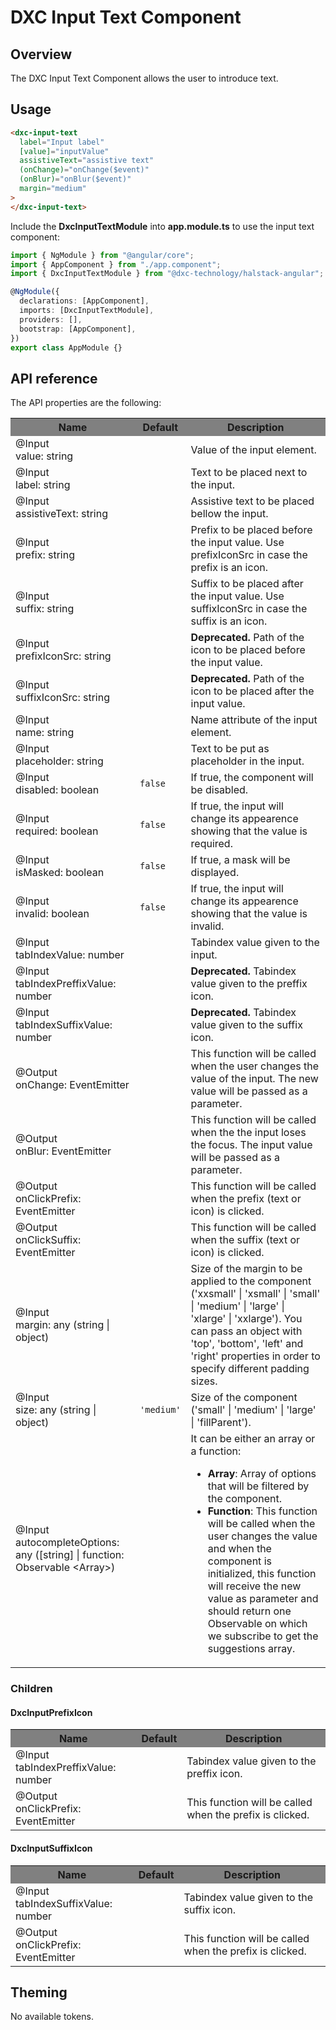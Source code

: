 # DXC Input Text Component

## Overview

The DXC Input Text Component allows the user to introduce text.

## Usage

```html
<dxc-input-text
  label="Input label"
  [value]="inputValue"
  assistiveText="assistive text"
  (onChange)="onChange($event)"
  (onBlur)="onBlur($event)"
  margin="medium"
>
</dxc-input-text>
```

Include the **DxcInputTextModule** into **app.module.ts** to use the input text component:

```ts
import { NgModule } from "@angular/core";
import { AppComponent } from "./app.component";
import { DxcInputTextModule } from "@dxc-technology/halstack-angular";

@NgModule({
  declarations: [AppComponent],
  imports: [DxcInputTextModule],
  providers: [],
  bootstrap: [AppComponent],
})
export class AppModule {}
```

## API reference

The API properties are the following:

<table>
    <tr style="background-color: grey">
        <th>Name</th>
        <th>Default</th>
        <th>Description</th>
    </tr>
    <tr>
        <td>@Input<br>value: string</td>
        <td></td>
        <td>Value of the input element.</td>
    </tr>
    <tr>
        <td>@Input<br>label: string</td>
        <td></td>
        <td>Text to be placed next to the input.</td>
    </tr>
    <tr>
        <td>@Input<br>assistiveText: string</td>
        <td></td>
        <td>Assistive text to be placed bellow the input.</td>
    </tr>
    <tr>
        <td>@Input<br>prefix: string</td>
        <td></td>
        <td>
        Prefix to be placed before the input value. Use prefixIconSrc in case the
        prefix is an icon.
        </td>
    </tr>
    <tr>
        <td>@Input<br>suffix: string</td>
        <td></td>
        <td>
        Suffix to be placed after the input value. Use suffixIconSrc in case the
        suffix is an icon.
        </td>
    </tr>
    <tr>
        <td>@Input<br>prefixIconSrc: string</td>
        <td></td>
        <td><b>Deprecated.</b> Path of the icon to be placed before the input value.</td>
    </tr>
    <tr>
        <td>@Input<br>suffixIconSrc: string</td>
        <td></td>
        <td><b>Deprecated.</b> Path of the icon to be placed after the input value.</td>
    </tr>
    <tr>
        <td>@Input<br>name: string</td>
        <td></td>
        <td>Name attribute of the input element.</td>
    </tr>
    <tr>
        <td>@Input<br>placeholder: string</td>
        <td></td>
        <td>Text to be put as placeholder in the input.</td>
    </tr>
    <tr>
        <td>@Input<br>disabled: boolean</td>
        <td><code>false</code></td>
        <td>If true, the component will be disabled.</td>
    </tr>
    <tr>
        <td>@Input<br>required: boolean</td>
        <td><code>false</code></td>
        <td>
        If true, the input will change its appearence showing that the value is
        required.
        </td>
    </tr>
    <tr>
        <td>@Input<br>isMasked: boolean</td>
        <td><code>false</code></td>
        <td>
        If true, a mask will be displayed.
        </td>
    </tr>
    <tr>
        <td>@Input<br>invalid: boolean</td>
        <td><code>false</code></td>
        <td>
        If true, the input will change its appearence showing that the value is
        invalid.
        </td>
    </tr>
    <tr>
      <td>@Input<br>tabIndexValue: number</td>
      <td></td>
      <td>
        Tabindex value given to the input.
      </td>
    </tr>
    <tr>
      <td>@Input<br>tabIndexPreffixValue: number</td>
      <td></td>
      <td>
        <b>Deprecated.</b> Tabindex value given to the preffix icon.
      </td>
    </tr>
    <tr>
      <td>@Input<br>tabIndexSuffixValue: number</td>
      <td></td>
      <td>
        <b>Deprecated.</b> Tabindex value given to the suffix icon.
      </td>
    </tr>
    <tr>
        <td>@Output<br>onChange: EventEmitter</td>
        <td></td>
        <td>
        This function will be called when the user changes the value of the input.
        The new value will be passed as a parameter.
        </td>
    </tr>
    <tr>
        <td>@Output<br>onBlur: EventEmitter</td>
        <td></td>
        <td>
        This function will be called when the the input loses the focus. The input
        value will be passed as a parameter.
        </td>
    </tr>
    <tr>
        <td>@Output<br>onClickPrefix: EventEmitter</td>
        <td></td>
        <td>
        This function will be called when the prefix (text or icon) is clicked.
        </td>
    </tr>
    <tr>
        <td>@Output<br>onClickSuffix: EventEmitter</td>
        <td></td>
        <td>
        This function will be called when the suffix (text or icon) is clicked.
        </td>
    </tr>
    <tr>
        <td>@Input<br>margin: any (string | object)</td>
        <td></td>
        <td>
        Size of the margin to be applied to the component ('xxsmall' | 'xsmall' |
        'small' | 'medium' | 'large' | 'xlarge' | 'xxlarge'). You can pass an
        object with 'top', 'bottom', 'left' and 'right' properties in order to
        specify different padding sizes.
        </td>
    </tr>
    <tr>
        <td>@Input<br>size: any (string | object)</td>
        <td><code>'medium'</code></td>
        <td>
        Size of the component ('small' | 'medium' | 'large' | 'fillParent').
        </td>
    </tr>
    <tr>
        <td>@Input<br>
        autocompleteOptions: any ([string] | function: Observable &lt;Array&gt;)
        </td>
        <td><code></code></td>
        <td>
        It can be either an array or a function:
        <ul>
            <li>
            <b>Array</b>: Array of options that will be filtered by the component.
            </li>
            <li>
            <b>Function</b>: This function will be called when the user changes
            the value and when the component is initialized, this function will receive 
            the new value as parameter and should return one Observable on which we subscribe 
            to get the suggestions array.
            </li>
        </ul>
        </td>
    </tr>
</table>

### Children
#### DxcInputPrefixIcon

<table>
    <tr style="background-color: grey">
        <th>Name</th>
        <th>Default</th>
        <th>Description</th>
    </tr>
    <tr>
        <td>@Input<br>tabIndexPreffixValue: number</td>
        <td></td>
        <td>Tabindex value given to the preffix icon.</td>
  </tr>
    <tr>
        <td>@Output<br>onClickPrefix: EventEmitter</td>
        <td></td>
        <td>This function will be called when the prefix is clicked.</td>
  </tr>
</table>

#### DxcInputSuffixIcon

<table>
    <tr style="background-color: grey">
        <th>Name</th>
        <th>Default</th>
        <th>Description</th>
    </tr>
    <tr>
        <td>@Input<br>tabIndexSuffixValue: number</td>
        <td></td>
        <td>Tabindex value given to the suffix icon.</td>
  </tr>
    <tr>
        <td>@Output<br>onClickPrefix: EventEmitter</td>
        <td></td>
        <td>This function will be called when the prefix is clicked.</td>
  </tr>
</table>

## Theming

No available tokens.
